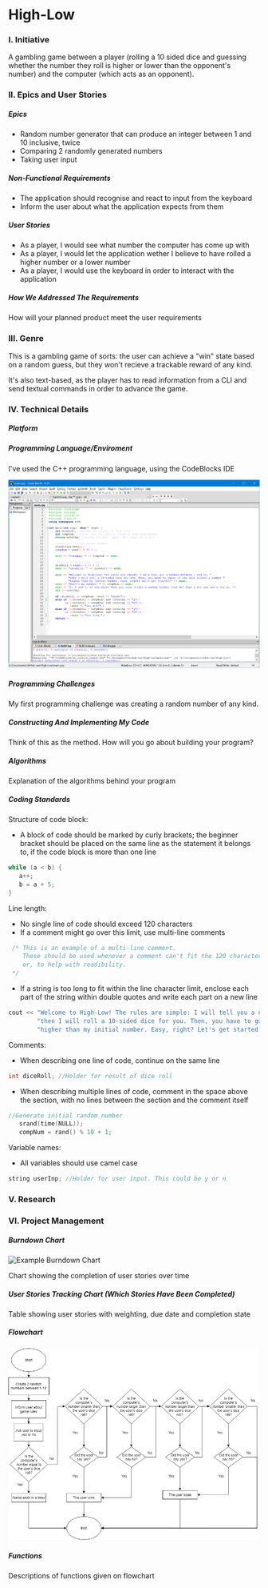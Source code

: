 # High-Low

### I. Initiative
A gambling game between a player (rolling a 10 sided dice and guessing whether the number they roll is higher or lower than the opponent's number) and the computer (which acts as an opponent).

### II. Epics and User Stories

##### Epics

- Random number generator that can produce an integer between 1 and 10 inclusive, twice
- Comparing 2 randomly generated numbers
- Taking user input


##### Non-Functional Requirements

- The application should recognise and react to input from the keyboard 
- Inform the user about what the application expects from them

##### User Stories

- As a player, I would see what number the computer has come up with
- As a player, I would let the application wether I believe to have rolled a higher number or a lower number
- As a player, I would use the keyboard in order to interact with the application

##### How We Addressed The Requirements

How will your planned product meet the user requirements

### III. Genre

This is a gambling game of sorts: the user can achieve a "win" state based on a random guess, but they won't recieve a trackable reward of any kind.

It's also text-based, as the player has to read information from a CLI and send textual commands in order to advance the game.

### IV. Technical Details

##### Platform


##### Programming Language/Enviroment

I've used the C++ programming language, using the CodeBlocks IDE

![IDE Screenshot](https://github.com/vas16290487/High-Low/blob/master/documentation%20resources/IDE%20Screenshot.png)

##### Programming Challenges

My first programming challenge was creating a random number of any kind.
 
##### Constructing And Implementing My Code

Think of this as the method. How will you go about building your program?

##### Algorithms

Explanation of the algorithms behind your program
 
##### Coding Standards 

Structure of code block:
 - A block of code should be marked by curly brackets; the beginner bracket should be placed on the same line as the statement it belongs to, if the code block is more than one line 
 ```C++
 while (a < b) {
	a++;
	b = a + 5;
 }
 ```

Line length:
 - No single line of code should exceed 120 characters
 - If a comment might go over this limit, use multi-line comments
 
```C++
 /* This is an example of a multi-line comment.
    These should be used whenever a comment can't fit the 120 character limit,
    or, to help with readibility.
 */
```

 - If a string is too long to fit within the line character limit, enclose each part of the string within double quotes and write each part on a new line
 
```C++
cout << "Welcome to High-Low! The rules are simple: I will tell you a number between 1 and 10, "
        "then I will roll a 10-sided dice for you. Then, you have to guess if the dice rolled a number "
        "higher than my initial number. Easy, right? Let's get started!" << endl;
```

Comments: 
 - When describing one line of code, continue on the same line
 
 ```C++
 int diceRoll; //Holder for result of dice roll
 ```
 
 - When describing multiple lines of code, comment in the space above the section, with no lines between the section and the comment itself
 
 ```C++
 //Generate initial random number
	srand(time(NULL));
	compNum = rand() % 10 + 1;
 ```
 
 Variable names:
  - All variables should use camel case
  ```C++
  string userInp; //Holder for user input. This could be y or n
  ```
  
 

### V. Research

### VI. Project Management

##### Burndown Chart

![Example Burndown Chart](https://upload.wikimedia.org/wikipedia/commons/8/8e/SampleBurndownChart.svg)

Chart showing the completion of user stories over time

##### User Stories Tracking Chart (Which Stories Have Been Completed)

Table showing user stories with weighting, due date and completion state

##### Flowchart

![High Low Flowchart](https://github.com/vas16290487/High-Low/blob/master/documentation%20resources/High%20Low%20Flowchart.png)


##### Functions

Descriptions of functions given on flowchart
